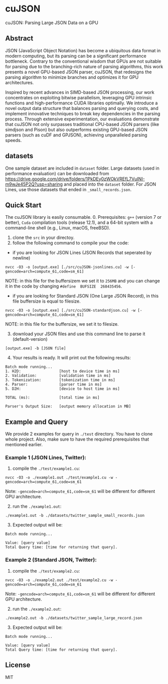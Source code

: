 # cuJSON
cuJSON: Parsing Large JSON Data on a GPU

## Abstract
JSON (JavaScript Object Notation) has become a ubiquitous data format in modern computing, but its parsing can be a significant performance bottleneck. Contrary to the conventional wisdom that GPUs are not suitable for parsing due to the branching-rich nature of parsing algorithms, this work presents a novel GPU-based JSON parser, cuJSON, that redesigns the parsing algorithm to minimize branches and optimizes it for GPU architectures.

Inspired by recent advances in SIMD-based JSON processing, our work concentrates on exploiting bitwise parallelism, leveraging GPU intrinsic functions and high-performance CUDA libraries optimally. We introduce a novel output data structure that balances parsing and querying costs, and implement innovative techniques to break key dependencies in the parsing process. Through extensive experimentation, our evaluations demonstrate that cuJSON not only surpasses traditional CPU-based JSON parsers (like simdjson and Pison) but also outperforms existing GPU-based JSON parsers (such as cuDF and GPJSON), achieving unparalleled parsing speeds.

## datasets
One sample dataset are included in `dataset` folder. Large datasets (used in performance evaluation) can be downloaded from https://drive.google.com/drive/folders/1PkDEy0zWOkVREfL7VuINI-m9wJe45P2Q?usp=sharing and placed into the `dataset` folder. For JSON Lines, use those datasets that ended in `_small_records.json`. 

## Quick Start 
The cuJSON library is easily consumable. 
0. Prerequisites: `g++` (version 7 or better), `Cuda` compilation tools (release 12.1), and a 64-bit system with a command-line shell (e.g., Linux, macOS, freeBSD). 
1. clone the `src` in your directoy. 
2. follow the following command to compile your the code: 

- if you are looking for JSON Lines (JSON Records that seperated by newline)

```
nvcc -O3 -o [output.exe] [./src/cuJSON-jsonlines.cu] -w [-gencode=arch=compute_61,code=sm_61]
```

NOTE: in this file for the buffersizem we set it to `256MB` and you can change it in the code by changing `#define  BUFSIZE  268435456`.

- if you are looking for Standard JSON (One Large JSON Record), in this file buffersize is equal to filesize.

```
nvcc -O3 -o [output.exe] [./src/cuJSON-standardjson.cu] -w [-gencode=arch=compute_61,code=sm_61]
```
NOTE: in this file for the buffersize, we set it to filesize.


3. download your JSON files and use this command line to parse it (default-version)
```
[output.exe] -b [JSON file] 
```
4. Your results is ready. It will print out the following results:
```
Batch mode running...
1. H2D:                 [host to device time in ms]
2. Validation:          [validation time in ms]
3. Tokenization:        [tokenization time in ms]
4. Parser:              [parser time in ms]
5. D2H:                 [device to host time in ms]

TOTAL (ms):             [total time in ms]

Parser's Output Size:   [output memory allocation in MB]
```


## Example and Query
We provide 2 examples for query in `./test` directory. You have to clone whole project. Also, make sure to have the required prerequisites that mentioned earlier.


### Example 1 (JSON Lines, Twitter):
1. compile the `./test/example1.cu`:
```
nvcc -O3 -o ./example1.out ./test/example1.cu -w -gencode=arch=compute_61,code=sm_61
```

Note: `-gencode=arch=compute_61,code=sm_61` will be different for different GPU architecture. 

2. run the `./example1.out`:
```
./example1.out -b ./datasets/twitter_sample_small_records.json
```
3. Expected output will be: 
```
Batch mode running...

Value: [query value]
Total Query time: [time for returning that query].

```


### Example 2 (Standard JSON, Twitter):
1. compile the `./test/example2.cu`:
```
nvcc -O3 -o ./example2.out ./test/example2.cu -w -gencode=arch=compute_61,code=sm_61
```

Note: `-gencode=arch=compute_61,code=sm_61` will be different for different GPU architecture. 

2. run the `./example2.out`:
```
./example2.out -b ./datasets/twitter_sample_large_record.json
```
3. Expected output will be: 
```
Batch mode running...

Value: [query value]
Total Query time: [time for returning that query].

```
## License

MIT
